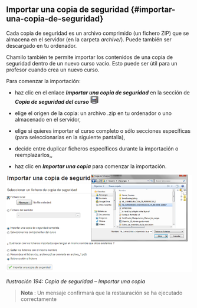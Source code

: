 ## Importar una copia de seguridad {#importar-una-copia-de-seguridad}

Cada copia de seguridad es un archivo comprimido (un fichero ZIP) que se almacena en el servidor (en la carpeta _archive/_). Puede también ser descargado en tu ordenador.

Chamilo también te permite importar los contenidos de una copia de seguridad dentro de un nuevo curso vacío. Esto puede ser útil para un profesor cuando crea un nuevo curso.

Para comenzar la importación:

*   haz clic en el enlace _**Importar una copia de seguridad**_ en la sección de _**Copia de seguridad del curso**_ _![](../assets/graphics331.gif)_

*   elige el origen de la copia: un archivo .zip en tu ordenador o uno almacenado en el servidor,

*   elige si quieres importar el curso completo o sólo secciones específicas (para seleccionarlas en la siguiente pantalla),

*   decide entre duplicar ficheros específicos durante la importación o reemplazarlos,,

*   haz clic en _**Importar una copia**_ para comenzar la importación.

![](../assets/images251.png)

*Ilustración 194: Copia de seguridad – Importar una copia*

> **Nota** : Un mensaje confirmará que la restauración se ha ejecutado correctamente